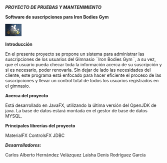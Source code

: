 ***PROYECTO DE PRUEBAS Y MANTENIMIENTO***

**Software de suscripciones para Iron Bodies Gym**

![Image text](https://github.com/CarlitosHV/GimnasioIron/blob/main/src/main/resources/assets/IconGym.png)

**Introducción**

En el presente proyecto se propone un sistema para administrar las suscripciones de los usuarios del Gimnasio ¨Iron Bodies Gym¨, a su vez, que el usuario pueda checar toda la información acerca de su suscripción y si es necesario, poder renovarla. Sin dejar de lado las necesidades del cliente, este programa está enfocado para hacer eficiente el proceso de las suscripciones y llevar un control total de todos los usuarios registrados en el gimnasio.

**Acerca del proyecto**

Está desarrollado en JavaFX, utilizando la última versión del OpenJDK de java.
La base de datos estará montada en el gestor de base de datos MYSQL.

**Principales librerías del proyecto**

MaterialFX
ControlsFX
JDBC

***Desarrolladores:***

Carlos Alberto Hernández Velázquez
Laisha Denis Rodríguez García

